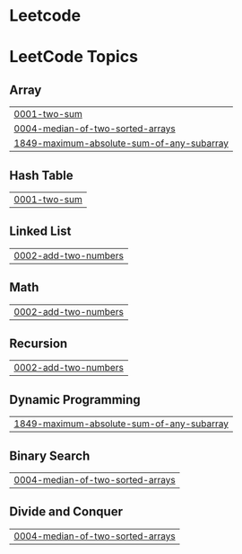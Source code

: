 # Leetcode
<!---LeetCode Topics Start-->
# LeetCode Topics
## Array
|  |
| ------- |
| [0001-two-sum](https://github.com/godson2607/Leetcode/tree/master/0001-two-sum) |
| [0004-median-of-two-sorted-arrays](https://github.com/godson2607/Leetcode/tree/master/0004-median-of-two-sorted-arrays) |
| [1849-maximum-absolute-sum-of-any-subarray](https://github.com/godson2607/Leetcode/tree/master/1849-maximum-absolute-sum-of-any-subarray) |
## Hash Table
|  |
| ------- |
| [0001-two-sum](https://github.com/godson2607/Leetcode/tree/master/0001-two-sum) |
## Linked List
|  |
| ------- |
| [0002-add-two-numbers](https://github.com/godson2607/Leetcode/tree/master/0002-add-two-numbers) |
## Math
|  |
| ------- |
| [0002-add-two-numbers](https://github.com/godson2607/Leetcode/tree/master/0002-add-two-numbers) |
## Recursion
|  |
| ------- |
| [0002-add-two-numbers](https://github.com/godson2607/Leetcode/tree/master/0002-add-two-numbers) |
## Dynamic Programming
|  |
| ------- |
| [1849-maximum-absolute-sum-of-any-subarray](https://github.com/godson2607/Leetcode/tree/master/1849-maximum-absolute-sum-of-any-subarray) |
## Binary Search
|  |
| ------- |
| [0004-median-of-two-sorted-arrays](https://github.com/godson2607/Leetcode/tree/master/0004-median-of-two-sorted-arrays) |
## Divide and Conquer
|  |
| ------- |
| [0004-median-of-two-sorted-arrays](https://github.com/godson2607/Leetcode/tree/master/0004-median-of-two-sorted-arrays) |
<!---LeetCode Topics End-->
